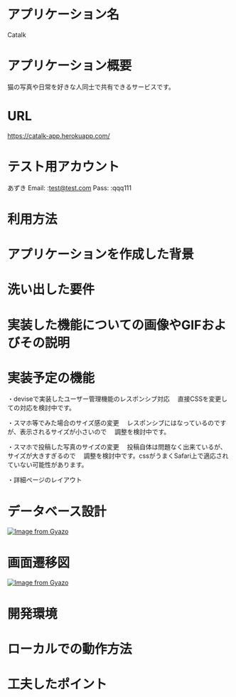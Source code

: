 # アプリケーション名
Catalk
# アプリケーション概要
猫の写真や日常を好きな人同士で共有できるサービスです。
# URL
https://catalk-app.herokuapp.com/
# テスト用アカウント
あずき
Email: :test@test.com
Pass:  :qqq111
# 利用方法

# アプリケーションを作成した背景

# 洗い出した要件

# 実装した機能についての画像やGIFおよびその説明

# 実装予定の機能
・deviseで実装したユーザー管理機能のレスポンシブ対応
　直接CSSを変更しての対応を検討中です。

・スマホ等でみた場合のサイズ感の変更
　レスポンシブにはなっているのですが、表示されるサイズが小さいので
　調整を検討中です。

・スマホで投稿した写真のサイズの変更
　投稿自体は問題なく出来ているが、サイズが大きすぎるので
　調整を検討中です。cssがうまくSafari上で適応されていない可能性があります。

・詳細ページのレイアウト
　
# データベース設計
[![Image from Gyazo](https://i.gyazo.com/6b68e3ac10fae5a3cd99470809d746d2.png)](https://gyazo.com/6b68e3ac10fae5a3cd99470809d746d2)
# 画面遷移図
[![Image from Gyazo](https://i.gyazo.com/a927cfcb68875718075d50929d799043.png)](https://gyazo.com/a927cfcb68875718075d50929d799043)
# 開発環境

# ローカルでの動作方法

# 工夫したポイント
